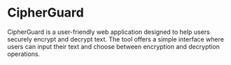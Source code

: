 # CipherGuard
CipherGuard is a user-friendly web application designed to help users securely encrypt and decrypt text. The tool offers a simple interface where users can input their text and choose between encryption and decryption operations.
